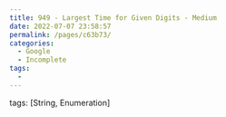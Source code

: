 ```yaml
---
title: 949 - Largest Time for Given Digits - Medium
date: 2022-07-07 23:58:57
permalink: /pages/c63b73/
categories:
  - Google
  - Incomplete
tags:
  - 
---
```

tags: [String, Enumeration]